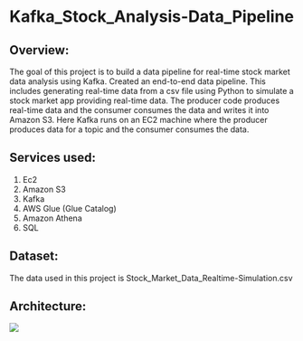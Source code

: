 # Kafka_Stock_Analysis-Data_Pipeline

## Overview:
The goal of this project is to build a data pipeline for real-time stock market data analysis using Kafka. Created an end-to-end data pipeline. This includes generating real-time data from a csv file using Python to simulate a stock market app providing real-time data.  The producer code produces real-time data and the consumer consumes the data and writes it into Amazon S3. Here Kafka runs on an EC2 machine where the producer produces data for a topic and the consumer consumes the data.

## Services used:
1. Ec2
2. Amazon S3
3. Kafka
4. AWS Glue (Glue Catalog)
5. Amazon Athena
6. SQL


## Dataset:
The data used in this project is Stock_Market_Data_Realtime-Simulation.csv

## Architecture:

<img src=’Kafka-DE-project-Architecture.jpg’>


